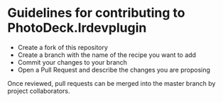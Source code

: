 # Guidelines for contributing to PhotoDeck.lrdevplugin

  - Create a fork of this repository
  - Create a branch with the name of the recipe you want to add
  - Commit your changes to your branch
  - Open a Pull Request and describe the changes you are proposing

Once reviewed, pull requests can be merged into the master branch by project collaborators. 